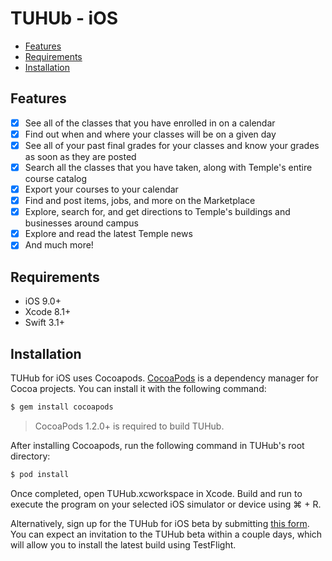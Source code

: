 # TUHUb - iOS

- [Features](#features)
- [Requirements](#requirements)
- [Installation](#installation)

## Features

- [x] See all of the classes that you have enrolled in on a calendar
- [x] Find out when and where your classes will be on a given day
- [x] See all of your past final grades for your classes and know your grades as soon as they are posted
- [x] Search all the classes that you have taken, along with Temple's entire course catalog
- [x] Export your courses to your calendar
- [x] Find and post items, jobs, and more on the Marketplace
- [x] Explore, search for, and get directions to Temple's buildings and businesses around campus
- [x] Explore and read the latest Temple news
- [x] And much more!

## Requirements

- iOS 9.0+
- Xcode 8.1+
- Swift 3.1+

## Installation

TUHub for iOS uses Cocoapods. [CocoaPods](http://cocoapods.org) is a dependency manager for Cocoa projects. You can install it with the following command:

```bash
$ gem install cocoapods
```

> CocoaPods 1.2.0+ is required to build TUHub.

After installing Cocoapods, run the following command in TUHub's root directory:

```bash
$ pod install
```

Once completed, open TUHub.xcworkspace in Xcode. Build and run to execute the program on your selected iOS simulator or device using ⌘ + R.

Alternatively, sign up for the TUHub for iOS beta by submitting [this form](https://goo.gl/forms/4c9v2lC3M4cJmjPR2). You can expect an invitation to the TUHub beta within a couple days, which will allow you to install the latest build using TestFlight.
